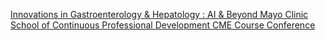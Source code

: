 [Innovations in Gastroenterology & Hepatology : AI & Beyond   Mayo Clinic School of Continuous Professional Development   CME Course Conference](https://qi.tc/qi/113057)